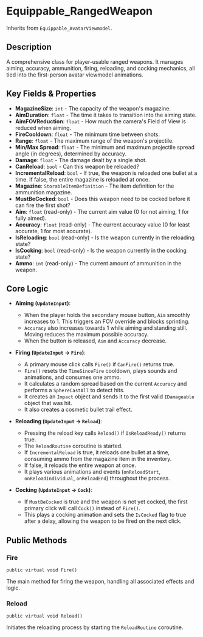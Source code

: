 # Equippable_RangedWeapon

Inherits from `Equippable_AvatarViewmodel`.

## Description

A comprehensive class for player-usable ranged weapons. It manages aiming, accuracy, ammunition, firing, reloading, and cocking mechanics, all tied into the first-person avatar viewmodel animations.

## Key Fields & Properties

-   **MagazineSize**: `int` - The capacity of the weapon's magazine.
-   **AimDuration**: `float` - The time it takes to transition into the aiming state.
-   **AimFOVReduction**: `float` - How much the camera's Field of View is reduced when aiming.
-   **FireCooldown**: `float` - The minimum time between shots.
-   **Range**: `float` - The maximum range of the weapon's projectile.
-   **Min/Max Spread**: `float` - The minimum and maximum projectile spread angle (in degrees), determined by accuracy.
-   **Damage**: `float` - The damage dealt by a single shot.
-   **CanReload**: `bool` - Can this weapon be reloaded?
-   **IncrementalReload**: `bool` - If true, the weapon is reloaded one bullet at a time. If false, the entire magazine is reloaded at once.
-   **Magazine**: `StorableItemDefinition` - The item definition for the ammunition magazine.
-   **MustBeCocked**: `bool` - Does this weapon need to be cocked before it can fire the first shot?
-   **Aim**: `float` (read-only) - The current aim value (0 for not aiming, 1 for fully aimed).
-   **Accuracy**: `float` (read-only) - The current accuracy value (0 for least accurate, 1 for most accurate).
-   **IsReloading**: `bool` (read-only) - Is the weapon currently in the reloading state?
-   **IsCocking**: `bool` (read-only) - Is the weapon currently in the cocking state?
-   **Ammo**: `int` (read-only) - The current amount of ammunition in the weapon.

## Core Logic

-   **Aiming (`UpdateInput`)**:
    -   When the player holds the secondary mouse button, `Aim` smoothly increases to 1. This triggers an FOV override and blocks sprinting.
    -   `Accuracy` also increases towards 1 while aiming and standing still. Moving reduces the maximum possible accuracy.
    -   When the button is released, `Aim` and `Accuracy` decrease.

-   **Firing (`UpdateInput` -> `Fire`)**:
    -   A primary mouse click calls `Fire()` if `CanFire()` returns true.
    -   `Fire()` resets the `TimeSinceFire` cooldown, plays sounds and animations, and consumes one ammo.
    -   It calculates a random spread based on the current `Accuracy` and performs a `SphereCastAll` to detect hits.
    -   It creates an `Impact` object and sends it to the first valid `IDamageable` object that was hit.
    -   It also creates a cosmetic bullet trail effect.

-   **Reloading (`UpdateInput` -> `Reload`)**:
    -   Pressing the reload key calls `Reload()` if `IsReloadReady()` returns true.
    -   The `ReloadRoutine` coroutine is started.
    -   If `IncrementalReload` is true, it reloads one bullet at a time, consuming ammo from the magazine item in the inventory.
    -   If false, it reloads the entire weapon at once.
    -   It plays various animations and events (`onReloadStart`, `onReloadIndividual`, `onReloadEnd`) throughout the process.

-   **Cocking (`UpdateInput` -> `Cock`)**:
    -   If `MustBeCocked` is true and the weapon is not yet cocked, the first primary click will call `Cock()` instead of `Fire()`.
    -   This plays a cocking animation and sets the `IsCocked` flag to true after a delay, allowing the weapon to be fired on the next click.

## Public Methods

### Fire
`public virtual void Fire()`

The main method for firing the weapon, handling all associated effects and logic.

### Reload
`public virtual void Reload()`

Initiates the reloading process by starting the `ReloadRoutine` coroutine.
